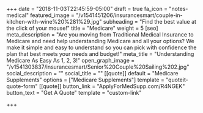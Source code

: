 +++
date = "2018-11-03T22:45:59-05:00"
draft = true
fa_icon = "notes-medical"
featured_image = "/v1541451206/insurancesmart/couple-in-kitchen-with-wine%20%281%29.jpg"
subheading = "Find the best value at the click of your mouse!"
title = "Medicare"
weight = 5
[seo]
meta_description = "Are you moving from Traditional Medical Insurance to Medicare and need help understanding Medicare and all your options?  We make it simple and easy to understand so you can pick with confidence the plan that best meets your needs and budget!"
meta_title = "Understanding Medicare As Easy As 1, 2, 3!"
open_graph_image = "/v1541303837/insurancesmart/Senior%20Couple%20Sailing%202.jpg"
social_description = ""
social_title = ""
[[quote]]
default = "Medicare Supplements"
options = ["Medicare Supplements"]
template = "quoteit-quote-form"
[[quote]]
button_link = "ApplyForMedSupp.com/R4NGEK"
button_text = "Get A Quote"
template = "custom-link"

+++

